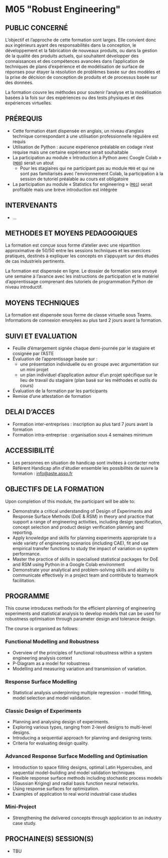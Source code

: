 # M05 "Robust Engineering"

## PUBLIC CONCERNÉ
L’objectif et l’approche de cette formation sont larges. Elle convient donc aux ingénieurs ayant des responsabilités dans la conception, le développement et la fabrication de nouveaux produits, ou dans la gestion de la qualité des produits actuels, qui souhaitent développer des connaissances et des compétences avancées dans l’application de techniques de plans d’expérience et de modélisation de surface de réponses pour étayer la résolution de problèmes basée sur des modèles et la prise de décision de conception de produits et de processus basée sur des données.

La formation couvre les méthodes pour soutenir l’analyse et la modélisation basées à la fois sur des expériences ou des tests physiques et des expériences virtuelles.



## PRÉREQUIS
- Cette formation étant dispensée en anglais, un niveau d’anglais technique correspondant à une utilisation professionnelle régulière est requis
- Utilisation de Python : aucune expérience préalable en codage n’est requise mais une certaine expérience serait souhaitable
- La participation au module « Introduction à Python avec Coogle Colab » ([`M00`][1]) serait un atout
    <!-- - for delegates not attending `M00` and not familiar with the Colab environment, attendance of the pre-course tutorial session is expected -->
    - Pour les stagiaires qui ne participant pas au module `M00` et qui ne sont pas familiarisés avec l'environnement Colab, la participation à la session de tutoriel préalable au cours est obligatoire
- La participation au module « Statistics for engineering » ([`M01`][2]) serait profitable mais une brève introduction est intégrée



## INTERVENANTS
- ...



## METHODES ET MOYENS PEDAGOGIQUES
La formation est conçue sous forme d’atelier avec une répartition approximative de 50/50 entre les sessions techniques et les exercices pratiques, destinés à expliquer les concepts en s’appuyant sur des études de cas industriels pertinents.

La formation est dispensée en ligne. Le dossier de formation sera envoyé une semaine à l’avance avec les instructions de participation et le matériel d’apprentissage comprenant des tutoriels de programmation Python de niveau introductif.



## MOYENS TECHNIQUES
La formation est dispensée sous forme de classe virtuelle sous Teams. Informations de connexion envoyées au plus tard 2 jours avant la formation.



## SUIVI ET EVALUATION
- Feuille d’émargement signée chaque demi-journée par le stagiaire et cosignée par l’ASTE
- Évaluation de l’apprentissage basée sur :
    - une présentation individuelle ou en groupe avec argumentation sur un mini projet
    - un plan individuel d’application autour d’un projet spécifique sur le lieu de travail du stagiaire (plan basé sur les méthodes et outils du cours)
- Évaluation de la formation par les participants
- Remise d’une attestation de formation



## DELAI D’ACCES
- Formation inter-entreprises : inscription au plus tard 7 jours avant la formation
- Formation intra-entreprise : organisation sous 4 semaines minimum



## ACCESSIBILITÉ
- Les personnes en situation de handicap sont invitées à contacter notre Référent Handicap afin d'étudier ensemble les possibilités de suivre la formation : info@aste.asso.fr



## OBJECTIFS DE LA FORMATION
Upon completion of this module, the participant will be able to:
- Demonstrate a critical understanding of Design of Experiments and Response Surface Methods (DoE & RSM) in theory and practice that support a range of engineering activities, including design specification, concept selection and product design verification planning and reporting.
- Apply knowledge and skills for planning experiments appropriate to a wide variety of engineering scenarios (including CAE), fit and use empirical transfer functions to study the impact of variation on system performance.
- Master the practice of skills in specialised statistical packages for DoE and RSM using Python in a Google Colab environment
- Demonstrate your analytical and problem-solving skills and ability to communicate effectively in a project team and contribute to teamwork facilitation.



## PROGRAMME
This course introduces methods for the efficient planning of engineering experiments and statistical analysis to develop models that can be used for robustness optimisation through parameter design and tolerance design.

The course is organised as follows:

### Functional Modelling and Robustness
- Overview of the principles of functional robustness within a system engineering analysis context
- P-Diagram as a model for robustness
- Modelling and measuring variation and transmission of variation.

### Response Surface Modelling
- Statistical analysis underpinning multiple regression - model fitting, model selection and model validation.

### Classic Design of Experiments
- Planning and analysing design of experiments.
- Exploring various types, ranging from 2-level designs to multi-level designs.
- Introducing a sequential approach for planning and designing tests.
- Criteria for evaluating design quality.

### Advanced Response Surface Modelling and Optimisation
- Introduction to space filling designs, optimal Latin Hypercubes, and sequential model-building and model validation techniques
- Flexible response surface methods including stochastic process models (Gaussian Kriging) and radial basis function neural networks.
- Using response surfaces for optimization.
- Examples of application to real world industrial case studies

### Mini-Project
- Strengthening the delivered concepts through application to an industry case study.



## PROCHAINE(S) SESSION(S)
- TBU



<!-- LINKS -->
[1]: https://github.com/ub-safi/m00-intro-to-python-with-colab 'About M0'
[2]: https://github.com/ub-safi/m01-statistics-for-engineering 'About M1'
